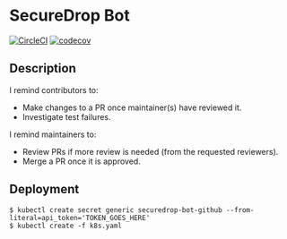 # SecureDrop Bot

[![CircleCI](https://circleci.com/gh/securedrop-bot/securedrop-bot.svg?style=svg)](https://circleci.com/gh/securedrop-bot/securedrop-bot)
[![codecov](https://codecov.io/gh/securedrop-bot/securedrop-bot/branch/master/graph/badge.svg)](https://codecov.io/gh/securedrop-bot/securedrop-bot)

## Description

I remind contributors to:

* Make changes to a PR once maintainer(s) have reviewed it.
* Investigate test failures.  

I remind maintainers to:

* Review PRs if more review is needed (from the requested reviewers).
* Merge a PR once it is approved.

## Deployment

```
$ kubectl create secret generic securedrop-bot-github --from-literal=api_token='TOKEN_GOES_HERE'
$ kubectl create -f k8s.yaml
```
